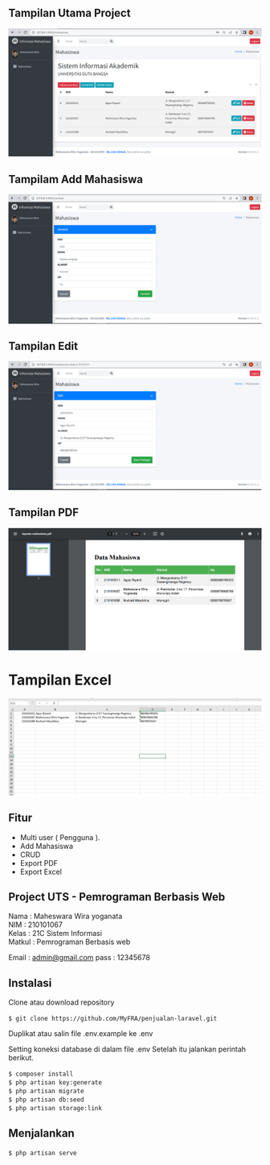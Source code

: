 ## Tampilan Utama Project

<img src="https://github.com/mhswaraa/LARAVEL-CRUD-Mahasiswa/blob/main/public/image/Cuplikan%20layar%202023-04-26%20083306.png" alt="dashboard" border="0"></a>


## Tampilam Add Mahasiswa

<img src="https://github.com/mhswaraa/LARAVEL-CRUD-Mahasiswa/blob/main/public/image/Cuplikan%20layar%202023-04-26%20083619.png" alt="dashboard" border="0"></a>
 
 
## Tampilan Edit

<img src="https://github.com/mhswaraa/LARAVEL-CRUD-Mahasiswa/blob/main/public/image/Cuplikan%20layar%202023-04-26%20083536.png" alt="dashboard" border="0"></a>


## Tampilan PDF

<img src="https://github.com/mhswaraa/LARAVEL-CRUD-Mahasiswa/blob/main/public/image/Cuplikan%20layar%202023-04-26%20083707.png" alt="dashboard" border="0"></a>


# Tampilan Excel

<img src="https://github.com/mhswaraa/LARAVEL-CRUD-Mahasiswa/blob/main/public/image/Cuplikan%20layar%202023-04-26%20084004.png" alt="dashboard" border="0"></a>


## Fitur

- Multi user ( Pengguna ).
- Add Mahasiswa
- CRUD
- Export PDF
- Export Excel


## Project UTS - Pemrograman Berbasis Web

Nama    : Maheswara Wira yoganata <br>
NIM     : 210101067 <br>
Kelas   : 21C Sistem Informasi <br>
Matkul  : Pemrograman Berbasis web <br>


Email   : admin@gmail.com
pass    : 12345678


## Instalasi

Clone atau download repository

`$ git clone https://github.com/MyFRA/penjualan-laravel.git`

Duplikat atau salin file .env.example ke .env

Setting koneksi database di dalam file .env
Setelah itu jalankan perintah berikut.

`$ composer install` <br>
`$ php artisan key:generate` <br>
`$ php artisan migrate` <br>
`$ php artisan db:seed` <br>
`$ php artisan storage:link`

## Menjalankan

`$ php artisan serve`
<br><br>
